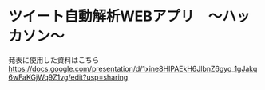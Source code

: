 # **ツイート自動解析WEBアプリ　～ハッカソン～**

発表に使用した資料はこちら
https://docs.google.com/presentation/d/1xine8HIPAEkH6JlbnZ6gyq_1gJakq6wFaKGjWq9Z1vg/edit?usp=sharing
